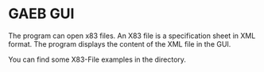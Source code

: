 # GAEB GUI

The program can open x83 files. An X83 file is a specification sheet in XML format. The program displays the content of the XML file in the GUI.

You can find some X83-File examples in the directory.
